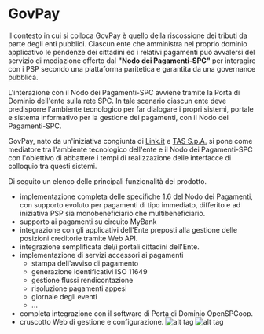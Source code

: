 # GovPay
Il contesto in cui si colloca GovPay è quello della riscossione dei tributi da parte degli enti pubblici. Ciascun ente che amministra nel proprio dominio applicativo le pendenze dei cittadini ed i relativi pagamenti può avvalersi del servizio di mediazione offerto dal **"Nodo dei Pagamenti-SPC"** per interagire con i PSP secondo una piattaforma paritetica e garantita da una governance pubblica. 

L'interazione con il Nodo dei Pagamenti-SPC avviene tramite la Porta di Dominio dell'ente sulla rete SPC. In tale scenario ciascun ente deve predisporre l'ambiente tecnologico per far dialogare i propri sistemi, portale e sistema informativo per la gestione dei pagamenti, con il Nodo dei Pagamenti-SPC.

GovPay, nato da un'iniziativa congiunta di [Link.it](www.link.it) e [TAS S.p.A.](http://www.tasgroup.it/) si pone come mediatore tra l'ambiente tecnologico dell'ente e il Nodo dei Pagamenti-SPC con l'obiettivo di abbattere i tempi di realizzazione delle interfacce di colloquio tra questi sistemi.

Di seguito un elenco delle principali funzionalità del prodotto.
* implementazione completa delle specifiche 1.6 del Nodo dei Pagamenti, con supporto evoluto per pagamenti di tipo immediato, differito e ad iniziativa PSP sia monobeneficiario che multibeneficiario.
* supporto ai pagamenti su circuito MyBank
* integrazione con gli applicativi dell'Ente preposti alla gestione delle posizioni creditorie tramite Web API.
* integrazione semplificata del/i portali cittadini dell'Ente.
* implementazione di servizi accessori ai pagamenti 
  * stampa dell'avviso di pagamento
  * generazione identificativi ISO 11649
  * gestione flussi rendicontazione
  * risoluzione pagamenti appesi
  * giornale degli eventi
  * ...
* completa integrazione con il software di Porta di Dominio OpenSPCoop.
* cruscotto Web di gestione e configurazione.
![alt tag](https://github.com/link-it/GovPay/blob/1.0b3.dev/resources/doc/LogoMyBank.jpg)
![alt tag](https://github.com/link-it/GovPay/blob/1.0b3.dev/resources/doc/PagoPA.jpg)
